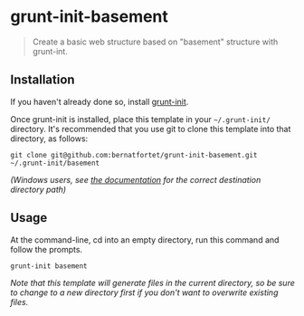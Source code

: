 # grunt-init-basement

> Create a basic web structure based on "basement" structure with grunt-int.

[grunt-init]: http://gruntjs.com/project-scaffolding

## Installation
If you haven't already done so, install [grunt-init][].

Once grunt-init is installed, place this template in your `~/.grunt-init/` directory. It's recommended that you use git to clone this template into that directory, as follows:

```
git clone git@github.com:bernatfortet/grunt-init-basement.git ~/.grunt-init/basement
```

_(Windows users, see [the documentation][grunt-init] for the correct destination directory path)_

## Usage

At the command-line, cd into an empty directory, run this command and follow the prompts.

```
grunt-init basement
```

_Note that this template will generate files in the current directory, so be sure to change to a new directory first if you don't want to overwrite existing files._
